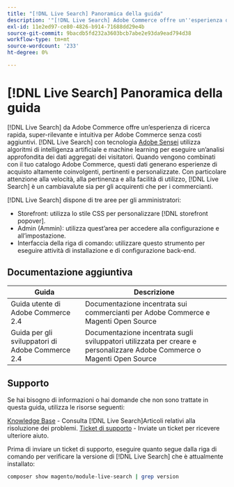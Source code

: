 ```yaml
---
title: "[!DNL Live Search] Panoramica della guida"
description: '"[!DNL Live Search] Adobe Commerce offre un''esperienza di ricerca rapida, super-rilevante e intuitiva".'
exl-id: 11e2ed97-ce80-4826-b914-71688dd29e4b
source-git-commit: 9bacdb5fd232a3603bcb7abe2e93da9ead794d38
workflow-type: tm+mt
source-wordcount: '233'
ht-degree: 0%

---
```


# [!DNL Live Search] Panoramica della guida

[!DNL Live Search] da Adobe Commerce offre un’esperienza di ricerca rapida, super-rilevante e intuitiva per Adobe Commerce senza costi aggiuntivi. [!DNL Live Search] con tecnologia [Adobe Sensei](https://www.adobe.com/sensei.html) utilizza algoritmi di intelligenza artificiale e machine learning per eseguire un’analisi approfondita dei dati aggregati dei visitatori. Quando vengono combinati con il tuo catalogo Adobe Commerce, questi dati generano esperienze di acquisto altamente coinvolgenti, pertinenti e personalizzate. Con particolare attenzione alla velocità, alla pertinenza e alla facilità di utilizzo, [!DNL Live Search] è un cambiavalute sia per gli acquirenti che per i commercianti.

[!DNL Live Search] dispone di tre aree per gli amministratori:

* Storefront: utilizza lo stile CSS per personalizzare [!DNL storefront popover].
* Admin (Ammin): utilizza quest’area per accedere alla configurazione e all’impostazione.
* Interfaccia della riga di comando: utilizzare questo strumento per eseguire attività di installazione e di configurazione back-end.

## Documentazione aggiuntiva

| Guida | Descrizione |
|--- |--- |
| Guida utente di Adobe Commerce 2.4 | Documentazione incentrata sui commercianti per Adobe Commerce e Magenti Open Source |
| Guida per gli sviluppatori di Adobe Commerce 2.4 | Documentazione incentrata sugli sviluppatori utilizzata per creare e personalizzare Adobe Commerce o Magenti Open Source |

## Supporto

Se hai bisogno di informazioni o hai domande che non sono trattate in questa guida, utilizza le risorse seguenti:

[Knowledge Base](https://experienceleague.adobe.com/docs/commerce-knowledge-base/kb/overview.html) - Consulta [!DNL Live Search]Articoli relativi alla risoluzione dei problemi.
[Ticket di supporto](https://experienceleague.adobe.com/docs/commerce-knowledge-base/kb/help-center-guide/magento-help-center-user-guide.html#submit-ticket) - Inviate un ticket per ricevere ulteriore aiuto.

Prima di inviare un ticket di supporto, eseguire quanto segue dalla riga di comando per verificare la versione di [!DNL Live Search] che è attualmente installato:

```bash
composer show magento/module-live-search | grep version
```
